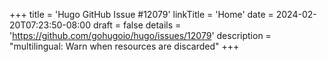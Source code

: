 +++
title = 'Hugo GitHub Issue #12079'
linkTitle = 'Home'
date = 2024-02-20T07:23:50-08:00
draft = false
details = 'https://github.com/gohugoio/hugo/issues/12079'
description = "multilingual: Warn when resources are discarded"
+++
